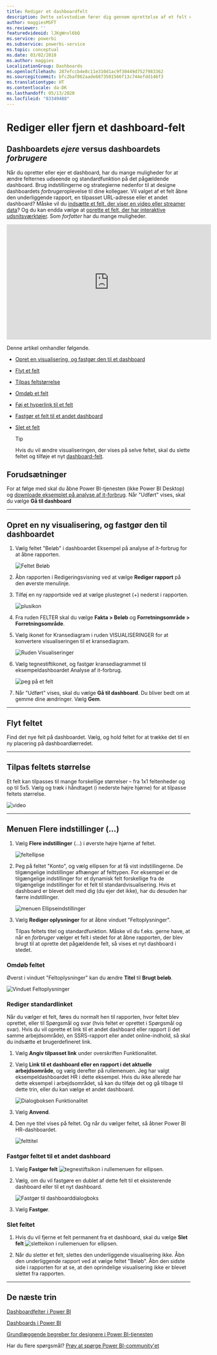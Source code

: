 ```yaml
---
title: Rediger et dashboardfelt
description: Dette selvstudium fører dig gennem oprettelse af et felt og fastgørelse af det til et dashboard til redigering af det pågældende dashboardfelt – tilpasse størrelsen, flytte, omdøbe, fastgøre, slette, tilføje link.
author: maggiesMSFT
ms.reviewer: ''
featuredvideoid: lJKgWnvl6bQ
ms.service: powerbi
ms.subservice: powerbi-service
ms.topic: conceptual
ms.date: 03/02/2018
ms.author: maggies
LocalizationGroup: Dashboards
ms.openlocfilehash: 287efccb4e8c11e310d1ac9f30449d7527983362
ms.sourcegitcommit: bfc2baf862aade6873501566f13c744efdd146f3
ms.translationtype: HT
ms.contentlocale: da-DK
ms.lasthandoff: 05/13/2020
ms.locfileid: "83349488"
---
```

# <a name="edit-or-remove-a-dashboard-tile"></a>Rediger eller fjern et dashboard-felt

## <a name="dashboard-owners-versus-dashboard-consumers"></a>Dashboardets *ejere* versus dashboardets *forbrugere*
Når du opretter eller ejer et dashboard, har du mange muligheder for at ændre felternes udseende og standardfunktion på det pågældende dashboard. Brug indstillingerne og strategierne nedenfor til at designe dashboardets *forbruger*oplevelse til dine kollegaer.  Vil valget af et felt åbne den underliggende rapport, en tilpasset URL-adresse eller et andet dashboard? Måske vil du [indsætte et felt, der viser en video eller streamer data](service-dashboard-add-widget.md)? Og du kan endda vælge at [oprette et felt, der har interaktive udsnitsværktøjer](service-dashboard-pin-live-tile-from-report.md). Som *forfatter* har du mange muligheder. 

<iframe width="560" height="315" src="https://www.youtube.com/embed/lJKgWnvl6bQ" frameborder="0" allowfullscreen></iframe>

Denne artikel omhandler følgende.

* [Opret en visualisering, og fastgør den til et dashboard](#create)
* [Flyt et felt](#move)
* [Tilpas feltstørrelse](#resize)
* [Omdøb et felt](#rename)
* [Føj et hyperlink til et felt](#hyperlink)
* [Fastgør et felt til et andet dashboard](#different)
* [Slet et felt](#delete)
  
  > [!TIP]
  > Hvis du vil ændre visualiseringen, der vises på selve feltet, skal du slette feltet og tilføje et nyt [dashboard-felt](../consumer/end-user-tiles.md).

  
## <a name="prerequisites"></a>Forudsætninger
For at følge med skal du åbne Power BI-tjenesten (ikke Power BI Desktop) og [downloade eksemplet på analyse af it-forbrug](sample-it-spend.md). Når "Udført" vises, skal du vælge **Gå til dashboard**

- - -
<a name="create"></a>

## <a name="create-a-new-visualization-and-pin-it-to-the-dashboard"></a>Opret en ny visualisering, og fastgør den til dashboardet
1. Vælg feltet "Beløb" i dashboardet Eksempel på analyse af it-forbrug for at åbne rapporten.

    ![Feltet Beløb](media/service-dashboard-edit-tile/power-bi-amount-tile.png)

2. Åbn rapporten i Redigeringsvisning ved at vælge **Rediger rapport** på den øverste menulinje.

3. Tilføj en ny rapportside ved at vælge plustegnet (+) nederst i rapporten.

    ![plusikon](media/service-dashboard-edit-tile/power-bi-add-page.png)

4. Fra ruden FELTER skal du vælge **Fakta > Beløb** og **Forretningsområde > Forretningsområde**.
 
5. Vælg ikonet for Kransediagram i ruden VISUALISERINGER for at konvertere visualiseringen til et kransediagram.

    ![Ruden Visualiseringer](media/service-dashboard-edit-tile/power-bi-donut-chart.png)

5. Vælg tegnestiftikonet, og fastgør kransediagrammet til eksempeldashboardet Analyse af it-forbrug.

   ![peg på et felt](media/service-dashboard-edit-tile/power-bi-pin.png)

6. Når "Udført" vises, skal du vælge **Gå til dashboard**. Du bliver bedt om at gemme dine ændringer. Vælg **Gem**.

- - -
<a name="move"></a>

## <a name="move-the-tile"></a>Flyt feltet
Find det nye felt på dashboardet. Vælg, og hold feltet for at trække det til en ny placering på dashboardlærredet.

- - -
<a name="resize"></a>

## <a name="resize-the-tile"></a>Tilpas feltets størrelse
Et felt kan tilpasses til mange forskellige størrelser – fra 1x1 feltenheder og op til 5x5. Vælg og træk i håndtaget (i nederste højre hjørne) for at tilpasse feltets størrelse.

![video](media/service-dashboard-edit-tile/pbigif_resizetile4.gif)

- - -
## <a name="more-options--menu"></a>Menuen **Flere indstillinger** (...)

1. Vælg **Flere indstillinger** (...) i øverste højre hjørne af feltet. 
   
   ![feltellipse](media/service-dashboard-edit-tile/power-bi-tile.png)

2. Peg på feltet "Konto", og vælg ellipsen for at få vist indstillingerne. De tilgængelige indstillinger afhænger af felttypen.  For eksempel er de tilgængelige indstillinger for et dynamisk felt forskellige fra de tilgængelige indstillinger for et felt til standardvisualisering. Hvis et dashboard er blevet delt med dig (du ejer det ikke), har du desuden har færre indstillinger.

   ![menuen Ellipseindstillinger](media/service-dashboard-edit-tile/power-bi-tile-menu-new.png)

3. Vælg **Rediger oplysninger** for at åbne vinduet "Feltoplysninger". 

    Tilpas feltets titel og standardfunktion.  Måske vil du f.eks. gerne have, at når en *forbruger* vælger et felt i stedet for at åbne rapporten, der blev brugt til at oprette det pågældende felt, så vises et nyt dashboard i stedet.  
   


<a name="rename"></a>

### <a name="rename-the-tile"></a>Omdøb feltet
Øverst i vinduet "Feltoplysninger" kan du ændre **Titel** til **Brugt beløb**.

![Vinduet Feltoplysninger](media/service-dashboard-edit-tile/power-bi-tile-title.png)


<a name="hyperlink"></a>

### <a name="change-the-default-hyperlink"></a>Rediger standardlinket
Når du vælger et felt, føres du normalt hen til rapporten, hvor feltet blev oprettet, eller til Spørgsmål og svar (hvis feltet er oprettet i Spørgsmål og svar). Hvis du vil oprette et link til et andet dashboard eller rapport (i det samme arbejdsområde), en SSRS-rapport eller andet online-indhold, så skal du indsætte et brugerdefineret link.

1. Vælg **Angiv tilpasset link** under overskriften Funktionalitet.

2. Vælg **Link til et dashboard eller en rapport i det aktuelle arbejdsområde**, og vælg derefter på rullemenuen.  Jeg har valgt eksempeldashboardet HR i dette eksempel. Hvis du ikke allerede har dette eksempel i arbejdsområdet, så kan du tilføje det og gå tilbage til dette trin, eller du kan vælge et andet dashboard. 

    ![Dialogboksen Funktionalitet](media/service-dashboard-edit-tile/power-bi-custom-link.png)

3. Vælg **Anvend**.

4. Den nye titel vises på feltet.  Og når du vælger feltet, så åbner Power BI HR-dashboardet. 

    ![felttitel](media/service-dashboard-edit-tile/power-bi-title.png)

<a name="different"></a>

### <a name="pin-the-tile-to-a-different-dashboard"></a>Fastgør feltet til et andet dashboard
1. Vælg **Fastgør felt** ![tegnestiftsikon](media/service-dashboard-edit-tile/pinnooutline.png) i rullemenuen for ellipsen.
2. Vælg, om du vil fastgøre en dublet af dette felt til et eksisterende dashboard eller til et nyt dashboard. 
   
   ![Fastgør til dashboarddialogboks](media/service-dashboard-edit-tile/pbi_pintoanotherdash.png)
3. Vælg **Fastgør**.

<a name="delete"></a>

### <a name="delete-the-tile"></a>Slet feltet
1. Hvis du vil fjerne et felt permanent fra et dashboard, skal du vælge **Slet felt** ![sletteikon](media/service-dashboard-edit-tile/power-bi-delete-tile-icon.png) i rullemenuen for ellipsen. 

2. Når du sletter et felt, slettes den underliggende visualisering ikke. Åbn den underliggende rapport ved at vælge feltet "Beløb". Åbn den sidste side i rapporten for at se, at den oprindelige visualisering ikke er blevet slettet fra rapporten. 

- - -
## <a name="next-steps"></a>De næste trin
[Dashboardfelter i Power BI](../consumer/end-user-tiles.md)

[Dashboards i Power BI](../consumer/end-user-dashboards.md)

[Grundlæggende begreber for designere i Power BI-tjenesten](../fundamentals/service-basic-concepts.md)

Har du flere spørgsmål? [Prøv at spørge Power BI-community'et](https://community.powerbi.com/)
